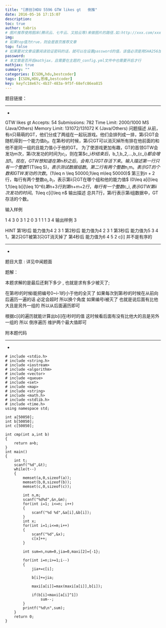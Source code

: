 ```yaml
---
title: "[原创]HDU 5596 GTW likes gt   倒推"
date: 2016-05-16 17:15:07
description:
toc: true
author: tabris
# 图片推荐使用图床(腾讯云、七牛云、又拍云等)来做图片的路径.如:http://xxx.com/xxx.jpg
img:
# 如果top值为true，则会是首页推荐文章
top: false
# 如果要对文章设置阅读验证密码的话，就可以在设置password的值，该值必须是用SHA256加密后的密码，防止被他人识破
password:
# 本文章是否开启mathjax，且需要在主题的_config.yml文件中也需要开启才行
mathjax: true
summary: ""
categories: [CSDN,hdu,bestcoder]
tags: [CSDN,HDU,思维,bestcoder]
key: keyfc18e67c-4b37-483a-9f5f-68efc86ea815
---
```


题目链接：

------------------------------------------------
-
GTW likes gt  Accepts: 54   Submissions: 782
 Time Limit: 2000/1000 MS (Java/Others)   Memory Limit: 131072/131072 K (Java/Others)
问题描述
从前，有$n$只萌萌的GT，他们分成了两组在一起玩游戏。他们会排列成一排，第$i$只GT会随机得到一个能力值$b_i$。在第$i$秒的时候，第$i$只GT可以消灭掉所有排在他前面的和他不是同一组的且能力值小于他的GT。
为了使游戏更加有趣，GT的首领GTW会发功$m$次，第$i$次发功的时间为$c_i$，则在第$c_i​​ $秒结束后，$b_1,b_2,...,b_{c_i}$​​ 都会增加1。
现在，GTW想知道在第$n$秒之后，会有几只GT存活下来。
输入描述
第一行只有一个整数$T(T\leq 5)$，表示测试数据组数。
第二行有两个整数$n,m$。表示GT的个数和GTW发功的次数。$(1\leq n \leq 50000,1\leq m\leq 50000)$
第三到$n+2$行，每行有两个整数$a_i,b_i$，表示第ii只GT在哪个组和他的能力值$ (0\leq a[i]\leq 1,1\leq b[i]\leq 10^6)$第$n+3$行到第$n+m+2$行，每行有一个整数$c_i$​​ ,表示GTW第ii次发功的时间。$1\leq c[i]\leq n$
输出描述
总共$T$行，第$i$行表示第$i$组数据中，GT存活的个数。

输入样例

1
4 3
0 3
1 2
0 3
1 1
1
3
4
输出样例
3

HINT
第1秒后 能力值为4 2 3 1
第2秒后 能力值为4 2 3 1
第3秒后 能力值为5 3 4 1，第2只GT被第3只GT消灭掉了
第4秒后 能力值为6 4 5 2
c[i] 并不是有序的

-----------------------------------------------
-

题目大意 : 详见中闻题面

题解：

本题求解的是最后还剩下多少 , 也就是求有多少被灭了;

在第i秒的时候i能把编号0~i-1的小于他的全灭了
如果每次到第i秒的时候在从前向后遍历一遍的话 必定会超时
所以换个角度
如果编号i被灭了 也就是说后面有比他大且是另外一组的
所以从后面遍历即可

根据c[i]的遍历就能计算出b[i]在i秒时的值    这时候看后面有没有比他大的且是另外一组的
所以
倒序遍历  维护两个最大值即可


附本题代码

------------------------
-
```
# include <stdio.h>
# include <string.h>
# include <iostream>
# include <algorithm>
# include <vector>
# include <queue>
# include <set>
# include <map>
# include <string>
# include <math.h>
# include <stdlib.h>
# include <time.h>
using namespace std;

int a[50050];
int b[50050];
int c[50050];

int cmp(int a,int b)
{
    return a>b;
}
int main()
{
    int t;
    scanf("%d",&t);
    while(t--)
    {
        memset(a,0,sizeof(a));
        memset(b,0,sizeof(b));
        memset(c,0,sizeof(c));

        int n,m;
        scanf("%d%d",&n,&m);
        for(int i=1; i<=n; i++)
        {
            scanf("%d %d",&a[i],&b[i]);
        }
        int x;
        for(int i=1;i<=m;i++)
        {
            scanf("%d",&x);
            c[x]++;
        }

        int sum=n,num=0,jia=0,maxi[2]={-1};

        for(int i=n;i>=1;i--)
        {
            jia+=c[i];

            b[i]+=jia;

            maxi[a[i]]=max(maxi[a[i]],b[i]);

            if(b[i]<maxi[a[i]^1])
                sum--;
        }
        printf("%d\n",sum);
    }
    return 0;
}
```
